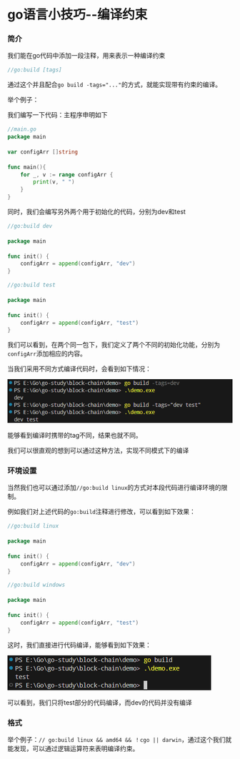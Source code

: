 # go语言小技巧--编译约束


### 简介

我们能在go代码中添加一段注释，用来表示一种编译约束

```go
//go:build [tags]
```

通过这个并且配合`go build -tags="..."`的方式，就能实现带有约束的编译。

举个例子：

我们编写一下代码：主程序申明如下

```go
//main.go
package main

var configArr []string

func main(){
    for _, v := range configArr {
        print(v, " ")
    }
}
```

同时，我们会编写另外两个用于初始化的代码，分别为dev和test

```go
//go:build dev

package main

func init() {
    configArr = append(configArr, "dev")
}
```

```go
//go:build test

package main

func init() {
    configArr = append(configArr, "test")
}
```

我们可以看到，在两个同一包下，我们定义了两个不同的初始化功能，分别为`configArr`添加相应的内容。

当我们采用不同方式编译代码时，会看到如下情况：

![](./result_1.png)

能够看到编译时携带的tag不同，结果也就不同。

我们可以很直观的想到可以通过这种方法，实现不同模式下的编译

### 环境设置

当然我们也可以通过添加`//go:build linux`的方式对本段代码进行编译环境的限制。

例如我们对上述代码的`go:build`注释进行修改，可以看到如下效果：

```go
//go:build linux

package main

func init() {
    configArr = append(configArr, "dev")
}
```

```go
//go:build windows

package main

func init() {
    configArr = append(configArr, "test")
}
```

这时，我们直接进行代码编译，能够看到如下效果：

![](./result_2.png)

可以看到，我们只将test部分的代码编译，而dev的代码并没有编译

### 格式

举个例子：`// go:build linux && amd64 && ！cgo || darwin`，通过这个我们就能发现，可以通过逻辑运算符来表明编译约束。

